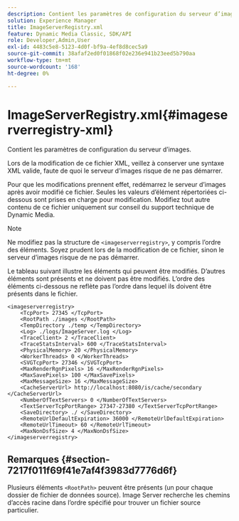 ```yaml
---
description: Contient les paramètres de configuration du serveur d’images.
solution: Experience Manager
title: ImageServerRegistry.xml
feature: Dynamic Media Classic, SDK/API
role: Developer,Admin,User
exl-id: 4483c5e8-5123-4d0f-bf9a-4ef8d8cec5a9
source-git-commit: 38afaf2ed0f01868f02e236e941b23eed5b790aa
workflow-type: tm+mt
source-wordcount: '168'
ht-degree: 0%

---
```


# ImageServerRegistry.xml{#imageserverregistry-xml}

Contient les paramètres de configuration du serveur d’images.

Lors de la modification de ce fichier XML, veillez à conserver une syntaxe XML valide, faute de quoi le serveur d’images risque de ne pas démarrer.

Pour que les modifications prennent effet, redémarrez le serveur d’images après avoir modifié ce fichier. Seules les valeurs d’élément répertoriées ci-dessous sont prises en charge pour modification. Modifiez tout autre contenu de ce fichier uniquement sur conseil du support technique de Dynamic Media.

>[!NOTE]
>
>Ne modifiez pas la structure de `<imageserverregistry>`, y compris l’ordre des éléments. Soyez prudent lors de la modification de ce fichier, sinon le serveur d’images risque de ne pas démarrer.

Le tableau suivant illustre les éléments qui peuvent être modifiés. D’autres éléments sont présents et ne doivent pas être modifiés. L’ordre des éléments ci-dessous ne reflète pas l’ordre dans lequel ils doivent être présents dans le fichier.

```
<imageserverregistry>
    <TcpPort> 27345 </TcpPort>    
    <RootPath ./images </RootPath>
    <TempDirectory ./temp </TempDirectory>
    <Log> ./logs/ImageServer.log </Log>
    <TraceClient> 2 </TraceClient>
    <TraceStatsInterval> 600 </TraceStatsInterval>
    <PhysicalMemory> 20 </PhysicalMemory>
    <WorkerThreads> 0 </WorkerThreads>
    <SVGTcpPort> 27346 </SVGTcpPort>
    <MaxRenderRgnPixels> 16 </MaxRenderRgnPixels>
    <MaxSavePixels> 100 </MaxSavePixels>
    <MaxMessageSize> 16 </MaxMessageSize>
    <CacheServerUrl> http://localhost:8080/is/cache/secondary </CacheServerUrl>
    <NumberOfTextServers> 0 </NumberOfTextServers>
    <TextServerTcpPortRange> 27347-27380 </TextServerTcpPortRange>
    <SaveDirectory> ./ </SaveDirectory>
    <RemoteUrlDefaultExpiration> 36000 </RemoteUrlDefaultExpiration>
    <RemoteUrlTimeout> 60 </RemoteUrlTimeout>
    <MaxNonDsfSize> 4 </MaxNonDsfSize>
</imageserverregistry>
```

## Remarques {#section-7217f011f69f41e7af4f3983d7776d6f}

Plusieurs éléments `<RootPath>` peuvent être présents (un pour chaque dossier de fichier de données source). Image Server recherche les chemins d’accès racine dans l’ordre spécifié pour trouver un fichier source particulier.
